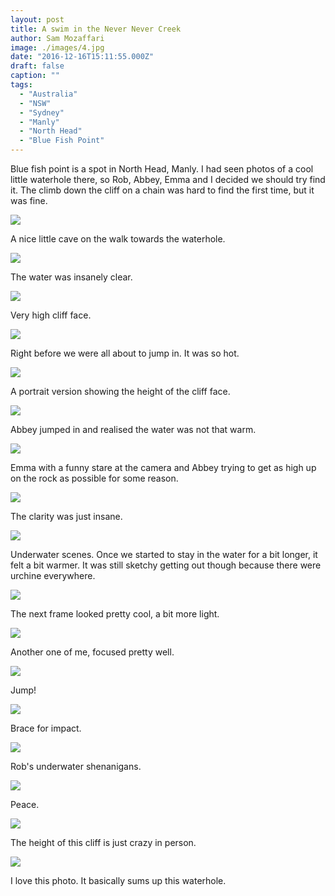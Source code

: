 ```yaml
---
layout: post
title: A swim in the Never Never Creek 
author: Sam Mozaffari
image: ./images/4.jpg
date: "2016-12-16T15:11:55.000Z"
draft: false
caption: ""
tags: 
  - "Australia"
  - "NSW"
  - "Sydney"
  - "Manly"
  - "North Head"
  - "Blue Fish Point"  
---
```



Blue fish point is a spot in North Head, Manly. I had seen photos of a cool little waterhole there, so Rob, Abbey, Emma and I decided we should try find it. The climb down the cliff on a chain was hard to find the first time, but it was fine.

![](./images/1.jpg)

A nice little cave on the walk towards the waterhole.


![](./images/2.jpg)

The water was insanely clear.

![](./images/3.jpg)

Very high cliff face.

![](./images/4.jpg)

Right before we were all about to jump in. It was so hot.

![](./images/5.jpg)

A portrait version showing the height of the cliff face.

![](./images/6.jpg)

Abbey jumped in and realised the water was not that warm. 

![](./images/7.jpg)

Emma with a funny stare at the camera and Abbey trying to get as high up on the rock as possible for some reason.

![](./images/8.jpg)

The clarity was just insane.

![](./images/9.jpg)

Underwater scenes. Once we started to stay in the water for a bit longer, it felt a bit warmer. It was still sketchy getting out though because there were urchine everywhere.

![](./images/10.jpg)

The next frame looked pretty cool, a bit more light.

![](./images/11.jpg)

Another one of me, focused pretty well.

![](./images/12.jpg)

Jump!

![](./images/13.jpg)

Brace for impact.

![](./images/14.jpg)

Rob's underwater shenanigans.

![](./images/16.jpg)

Peace.

![](./images/17.jpg)

The height of this cliff is just crazy in person.

![](./images/18.jpg)

I love this photo. It basically sums up this waterhole.